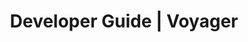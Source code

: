 ---
title: Developer Guide | Voyager
description: Voyager Developer Guide
menu:
  product_voyager_5.0.0-rc.9:
    identifier: developer-guide
    name: Developer Guide
    weight: 40
menu_name: product_voyager_5.0.0-rc.9
---